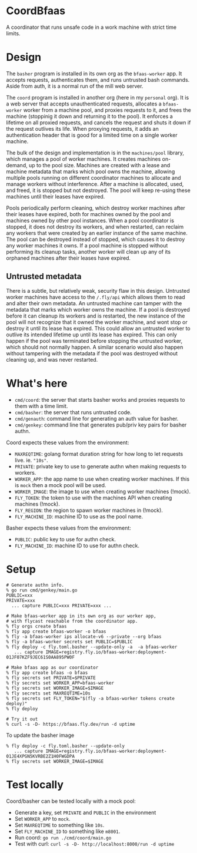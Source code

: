 # CoordBfaas

A coordinator that runs unsafe code in a work machine with strict time limits.

# Design

The `basher` program is installed in its own org as the `bfaas-worker` app. It accepts requests,
authenticates them, and runs untrusted bash commands. Aside from auth, it is a normal run of the
mill web server.

The `coord` program is installed in another org (here in my `personal` org). It is a web server
that accepts unauthenticated requests, allocates a `bfaas-worker` worker from a machine pool, and
proxies requests to it, and frees the machine (stoppinig it down and returning it to the pool).
It enforces a lifetime on all proxied requests, and cancels the request and shuts it down if
the request outlives its life. When proxying requests, it adds an authentication header that
is good for a limited time on a single worker machine.

The bulk of the design and implementation is in the `machines/pool` library, which manages
a pool of worker machines. It creates machines on-demand, up to the pool size. Machines are
created with a lease and machine metadata that marks which pool owns the machine, allowing
multiple pools running on different coordinator machines to allocate and manage workers
without interference. After a machine is allocated, used, and freed, it is stopped but not
destroyed. The pool will keep re-using these machines until their leases have expired.

Pools periodically perform cleaning, which destroy worker machines after their leases have
expired, both for machines owned by the pool and machines owned by other pool instances.
When a pool coordinator is stopped, it does not destroy its workers, and when restarted, can
reclaim any workers that were created by an earlier instance of the same machine.
The pool can be destroyed instead of stopped, which causes it to destroy any worker machines it owns.
If a pool machine is stopped without performing its cleanup tasks, another worker will clean up any of its
orphaned machines after their leases have expired.

## Untrusted metadata

There is a subtle, but relatively weak, security flaw in this design. Untrusted worker machines
have access to the `/.fly/api` which allows them to read and alter their own metadata.
An untrusted machine can tamper with the metadata that marks which worker owns the machine.
If a pool is destroyed before it can cleanup its workers and is restarted, the new instance
of the pool will not recognize that it owned the worker machine, and wont stop or destroy
it until its lease has expired. This could allow an untrusted worker to outlive its intended
lifetime up until its lease has expired. This can only happen if the pool was terminated before
stopping the untrusted worker, which should not normally happen. A similar scenario would also
happen without tampering with the metadata if the pool was destroyed without cleaning up, and
was never restarted.


# What's here

- `cmd/coord`: the server that starts basher works and proxies requests to them with a time limit.
- `cmd/basher`: the server that runs untrusted code.
- `cmd/genauth`: command line for generating an auth value for basher.
- `cmd/genkey`: command line that generates pub/priv key pairs for basher authn.

Coord expects these values from the environment:

* `MAXREQTIME`: golang format duration string for how long to let requests live. ie. `"10s"`.
* `PRIVATE`: private key to use to generate authn when making requests to workers.
* `WORKER_APP`: the app name to use when creating worker machines. If this is `mock` then a mock pool will be used.
* `WORKER_IMAGE`: the image to use when creating worker machines (!mock).
* `FLY_TOKEN`: the token to use with the machines API when creating machines (!mock).
* `FLY_REGION`: the region to spawn worker machines in (!mock).
* `FLY_MACHINE_ID`: machine ID to use as the pool name.

Basher expects these values from the environment:

* `PUBLIC`: public key to use for authn check.
* `FLY_MACHINE_ID`: machine ID to use for authn check.

# Setup

```
# Generate authn info.
% go run cmd/genkey/main.go
PUBLIC=xxx
PRIVATE=xxx
  ... capture PUBLIC=xxx PRIVATE=xxx ...

# Make bfaas-worker app in its own org as our worker app,
# with flycast reachable from the coordinator app.
% fly orgs create bfaas
% fly app create bfaas-worker -o bfaas
% fly -a bfaas-worker ips allocate-v6 --private --org bfaas
% fly -a bfaas-worker secrets set PUBLIC=$PUBLIC
% fly deploy -c fly.toml.basher --update-only -a  -a bfaas-worker
   ... capture IMAGE=registry.fly.io/bfaas-worker:deployment-01JF07KZF9JEC61S0AA895PW0F

# Make bfaas app as our coordinator
% fly app create bfaas -o bfaas
% fly secrets set PRIVATE=$PRIVATE
% fly secrets set WORKER_APP=bfaas-worker
% fly secrets set WORKER_IMAGE=$IMAGE
% fly secrets set MAXREQTIME=10s
% fly secrets set FLY_TOKEN="$(fly -a bfaas-worker tokens create deploy)"
% fly deploy

# Try it out
% curl -s -D- https://bfaas.fly.dev/run -d uptime
```

To update the basher image
```
% fly deploy -c fly.toml.basher --update-only
   ... capture IMAGE=registry.fly.io/bfaas-worker:deployment-01JE4XPGN5KVRBE2Z1H0FWGDPA
% fly secrets set WORKER_IMAGE=$IMAGE
```

# Test locally

Coord/basher can be tested locally with a mock pool:

* Generate a key, set `PRIVATE` and `PUBLIC` in the environment
* Set `WORKER_APP` to `mock`.
* Set `MAXREQTIME` to something like `10s`.
* Set `FLY_MACHINE_ID` to something like `m8001`.
* Run coord: `go run ./cmd/coord/main.go`
* Test with curl: `curl -s -D- http://localhost:8000/run -d uptime`

